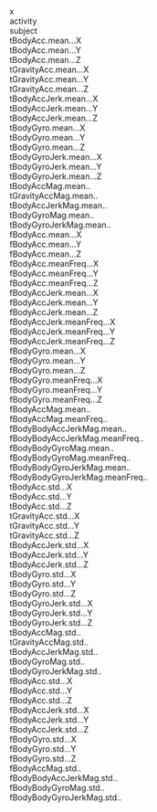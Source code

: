 x  
activity  
subject  
tBodyAcc.mean...X  
tBodyAcc.mean...Y  
tBodyAcc.mean...Z  
tGravityAcc.mean...X  
tGravityAcc.mean...Y  
tGravityAcc.mean...Z  
tBodyAccJerk.mean...X  
tBodyAccJerk.mean...Y  
tBodyAccJerk.mean...Z  
tBodyGyro.mean...X  
tBodyGyro.mean...Y  
tBodyGyro.mean...Z  
tBodyGyroJerk.mean...X  
tBodyGyroJerk.mean...Y  
tBodyGyroJerk.mean...Z  
tBodyAccMag.mean..  
tGravityAccMag.mean..  
tBodyAccJerkMag.mean..  
tBodyGyroMag.mean..  
tBodyGyroJerkMag.mean..  
fBodyAcc.mean...X  
fBodyAcc.mean...Y  
fBodyAcc.mean...Z  
fBodyAcc.meanFreq...X  
fBodyAcc.meanFreq...Y  
fBodyAcc.meanFreq...Z  
fBodyAccJerk.mean...X  
fBodyAccJerk.mean...Y  
fBodyAccJerk.mean...Z  
fBodyAccJerk.meanFreq...X  
fBodyAccJerk.meanFreq...Y  
fBodyAccJerk.meanFreq...Z  
fBodyGyro.mean...X  
fBodyGyro.mean...Y  
fBodyGyro.mean...Z  
fBodyGyro.meanFreq...X  
fBodyGyro.meanFreq...Y  
fBodyGyro.meanFreq...Z  
fBodyAccMag.mean..  
fBodyAccMag.meanFreq..  
fBodyBodyAccJerkMag.mean..  
fBodyBodyAccJerkMag.meanFreq..  
fBodyBodyGyroMag.mean..  
fBodyBodyGyroMag.meanFreq..  
fBodyBodyGyroJerkMag.mean..  
fBodyBodyGyroJerkMag.meanFreq..  
tBodyAcc.std...X  
tBodyAcc.std...Y  
tBodyAcc.std...Z  
tGravityAcc.std...X  
tGravityAcc.std...Y  
tGravityAcc.std...Z  
tBodyAccJerk.std...X  
tBodyAccJerk.std...Y  
tBodyAccJerk.std...Z  
tBodyGyro.std...X  
tBodyGyro.std...Y  
tBodyGyro.std...Z  
tBodyGyroJerk.std...X  
tBodyGyroJerk.std...Y  
tBodyGyroJerk.std...Z  
tBodyAccMag.std..  
tGravityAccMag.std..  
tBodyAccJerkMag.std..  
tBodyGyroMag.std..  
tBodyGyroJerkMag.std..  
fBodyAcc.std...X  
fBodyAcc.std...Y  
fBodyAcc.std...Z  
fBodyAccJerk.std...X  
fBodyAccJerk.std...Y  
fBodyAccJerk.std...Z  
fBodyGyro.std...X  
fBodyGyro.std...Y  
fBodyGyro.std...Z  
fBodyAccMag.std..  
fBodyBodyAccJerkMag.std..  
fBodyBodyGyroMag.std..  
fBodyBodyGyroJerkMag.std..  
